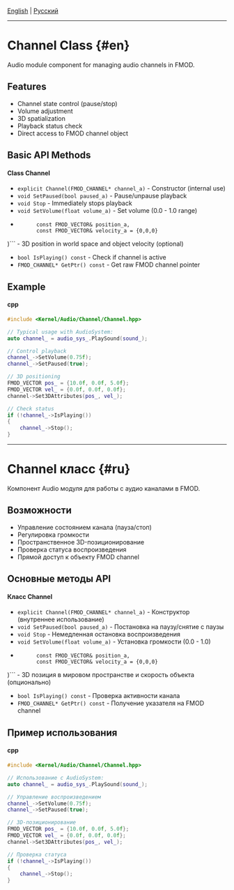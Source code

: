 [English](#en) | [Русский](#ru)

---
# Channel Class {#en}

Audio module component for managing audio channels in FMOD.

## Features
- Channel state control (pause/stop)
- Volume adjustment
- 3D spatialization
- Playback status check
- Direct access to FMOD channel object

## Basic API Methods
#### Class Channel
- ```explicit Channel(FMOD_CHANNEL* channel_a)``` - Constructor (internal use)
- ```void SetPaused(bool paused_a)``` - Pause/unpause playback
- ```void Stop``` - Immediately stops playback
- ```void SetVolume(float volume_a)``` - Set volume (0.0 - 1.0 range)
- ```void Set3DAttributes(
        const FMOD_VECTOR& position_a,
        const FMOD_VECTOR& velocity_a = {0,0,0}
)``` - 3D position in world space and object velocity (optional)

- ```bool IsPlaying() const``` - Check if channel is active
- ```FMOD_CHANNEL* GetPtr() const``` - Get raw FMOD channel pointer

## Example
#### cpp
``` cpp
#include <Kernel/Audio/Channel/Channel.hpp>

// Typical usage with AudioSystem:
auto channel_ = audio_sys_.PlaySound(sound_);

// Control playback
channel_->SetVolume(0.75f);
channel_->SetPaused(true); 

// 3D positioning
FMOD_VECTOR pos_ = {10.0f, 0.0f, 5.0f};
FMOD_VECTOR vel_ = {0.0f, 0.0f, 0.0f};
channel->Set3DAttributes(pos_, vel_);

// Check status
if (!channel_->IsPlaying())
{
    channel_->Stop();
}
``` 

---

# Channel класс {#ru}

Компонент Audio модуля для работы с аудио каналами в FMOD.

## Возможности
- Управление состоянием канала (пауза/стоп)
- Регулировка громкости
- Пространственное 3D-позиционирование
- Проверка статуса воспроизведения
- Прямой доступ к объекту FMOD channel

## Основные методы API
#### Класс Channel
- ```explicit Channel(FMOD_CHANNEL* channel_a)``` - Конструктор (внутреннее использование)
- ```void SetPaused(bool paused_a)``` - Постановка на паузу/снятие с паузы
- ```void Stop``` - Немедленная остановка воспроизведения
- ```void SetVolume(float volume_a)``` - Установка громкости (0.0 - 1.0)
- ```void Set3DAttributes(
        const FMOD_VECTOR& position_a,
        const FMOD_VECTOR& velocity_a = {0,0,0}
)``` - 3D позиция в мировом пространстве и скорость объекта (опционально)

- ```bool IsPlaying() const``` - Проверка активности канала
- ```FMOD_CHANNEL* GetPtr() const``` - Получение указателя на FMOD channel

## Пример использования
#### cpp
``` cpp
#include <Kernel/Audio/Channel/Channel.hpp>

// Использование с AudioSystem:
auto channel_ = audio_sys_.PlaySound(sound_);

// Управление воспроизведением
channel_->SetVolume(0.75f);
channel_->SetPaused(true); 

// 3D-позиционирование
FMOD_VECTOR pos_ = {10.0f, 0.0f, 5.0f};
FMOD_VECTOR vel_ = {0.0f, 0.0f, 0.0f};
channel->Set3DAttributes(pos_, vel_);

// Проверка статуса
if (!channel_->IsPlaying())
{
    channel_->Stop();
}
```                                                             
